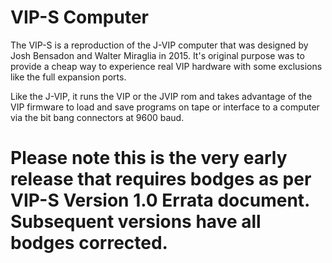 # VIP-S Computer
The VIP-S is a reproduction of the J-VIP computer that was designed by Josh Bensadon and Walter Miraglia in 2015. It's original purpose was to provide a cheap way to experience real VIP hardware with some exclusions like the full expansion ports.

Like the J-VIP, it runs the VIP or the JVIP rom and takes advantage of the VIP firmware to load and save programs on tape or interface to a computer via the bit bang connectors at 9600 baud.

# Please note this is the very early release that requires bodges as per VIP-S Version 1.0 Errata document. Subsequent versions have all bodges corrected. 
